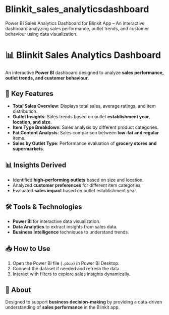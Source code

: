 # Blinkit_sales_analyticsdashboard
Power BI Sales Analytics Dashboard for Blinkit App – An interactive dashboard analyzing sales performance, outlet trends, and customer behaviour using data visualization.

# 📊 Blinkit Sales Analytics Dashboard  

An interactive **Power BI** dashboard designed to analyze **sales performance, outlet trends, and customer behaviour**.  

## 🚀 Key Features  
- **Total Sales Overview**: Displays total sales, average ratings, and item distribution.  
- **Outlet Insights**: Sales trends based on outlet **establishment year, location, and size**.  
- **Item Type Breakdown**: Sales analysis by different product categories.  
- **Fat Content Analysis**: Sales comparison between **low-fat and regular** items.  
- **Sales by Outlet Type**: Performance evaluation of **grocery stores and supermarkets**.   

## 📊 Insights Derived  
- Identified **high-performing outlets** based on size and location.  
- Analyzed **customer preferences** for different item categories.  
- Evaluated **sales impact** based on outlet establishment year.  

## 🛠️ Tools & Technologies  
- **Power BI** for interactive data visualization.  
- **Data Analytics** to extract insights from sales data.  
- **Business Intelligence** techniques to understand trends.  

## 📥 How to Use  
1. Open the Power BI file (`.pbix`) in Power BI Desktop.  
2. Connect the dataset if needed and refresh the data.  
3. Interact with filters to explore sales insights dynamically.  

## 📌 About  
Designed to support **business decision-making** by providing a data-driven understanding of **sales performance** in the Blinkit app.  
